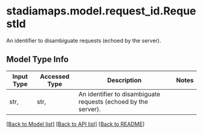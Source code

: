 # stadiamaps.model.request_id.RequestId

An identifier to disambiguate requests (echoed by the server).

## Model Type Info
Input Type | Accessed Type | Description | Notes
------------ | ------------- | ------------- | -------------
str,  | str,  | An identifier to disambiguate requests (echoed by the server). | 

[[Back to Model list]](../../README.md#documentation-for-models) [[Back to API list]](../../README.md#documentation-for-api-endpoints) [[Back to README]](../../README.md)

